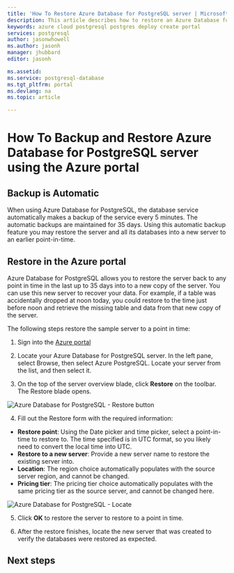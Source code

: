 ```yaml
---
title: 'How To Restore Azure Database for PostgreSQL server | Microsoft Docs'
description: This article describes how to restore an Azure Database for PostgreSQL server using Azure portal user interface.
keywords: azure cloud postgresql postgres deploy create portal
services: postgresql
author: jasonwhowell
ms.author: jasonh
manager: jhubbard
editor: jasonh

ms.assetid: 
ms.service: postgresql-database
ms.tgt_pltfrm: portal
ms.devlang: na
ms.topic: article

---
```

# How To Backup and Restore Azure Database for PostgreSQL server using the Azure portal

## Backup is Automatic
When using Azure Database for PostgreSQL, the database service automatically makes a backup of the service every 5 minutes. The automatic backups are maintained for 35 days. 
Using this automatic backup feature you may restore the server and all its databases into a new server to an earlier point-in-time. 

## Restore in the Azure portal
Azure Database for PostgreSQL allows you to restore the server back to any point in time in the last up to 35 days into to a new copy of the server. You can use this new server to recover your data. For example, if a table was accidentally dropped at noon today, you could restore to the time just before noon and retrieve the missing table and data from that new copy of the server.


The following steps restore the sample server to a point in time:
1.	Sign into the [Azure portal](https://portal.azure.com/)

2.	Locate your Azure Database for PostgreSQL server. In the left pane, select Browse, then select Azure PostgreSQL.
Locate your server from the list, and then select it.

3.	On the top of the server overview blade, click **Restore** on the toolbar. The Restore blade opens.

![Azure Database for PostgreSQL - Restore button](./media/postgresql-howto-restore-server-portal/1_server.png)

4. Fill out the Restore form with the required information:
- **Restore point**: Using the Date picker and time picker, select a point-in-time to restore to. The time specified is in UTC format, so you likely need to convert the local time into UTC.
- **Restore to a new server**: Provide a new server name to restore the existing server into.
- **Location**: The region choice automatically populates with the source server region, and cannot be changed.
- **Pricing tier**: The pricing tier choice automatically populates with the same pricing tier as the source server, and cannot be changed here. 

![Azure Database for PostgreSQL - Locate ](./media/postgresql-howto-restore-server-portal/2_restore.png)

5. Click **OK** to restore the server to restore to a point in time. 

6. After the restore finishes, locate the new server that was created to verify the databases were restored as expected.

## Next steps
